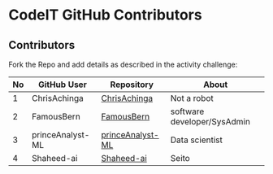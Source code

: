 # CodeIT GitHub Contributors

## Contributors

Fork the Repo and add details as described in the activity challenge:


|No  |GitHub User  |Repository  |About  |
|---------|---------|---------|---------|
|1     |    ChrisAchinga    |     [ChrisAchinga](https://github.com/ChrisAchinga/ChrisAchinga)    |    Not a robot     |
|2    |    FamousBern     |     [FamousBern](https://github.com/FamousBern/FamousBern.git)    |    software developer/SysAdmin     |
|3 |  princeAnalyst-ML   |[princeAnalyst-ML](https://github.com/princeAnalyst-ML)      |   Data scientist |
|4|  Shaheed-ai| [Shaheed-ai](https://github.com/Shaheed-ai/Shaheed-ai.git)|Seito
